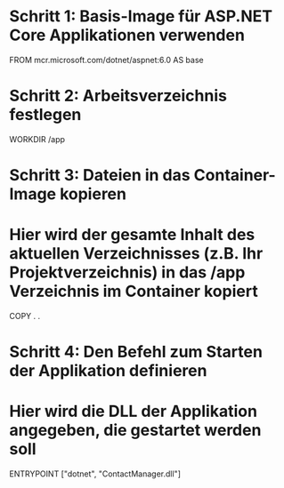 # Schritt 1: Basis-Image für ASP.NET Core Applikationen verwenden
FROM mcr.microsoft.com/dotnet/aspnet:6.0 AS base

# Schritt 2: Arbeitsverzeichnis festlegen
WORKDIR /app

# Schritt 3: Dateien in das Container-Image kopieren
# Hier wird der gesamte Inhalt des aktuellen Verzeichnisses (z.B. Ihr Projektverzeichnis) in das /app Verzeichnis im Container kopiert
COPY . .

# Schritt 4: Den Befehl zum Starten der Applikation definieren
# Hier wird die DLL der Applikation angegeben, die gestartet werden soll
ENTRYPOINT ["dotnet", "ContactManager.dll"]
